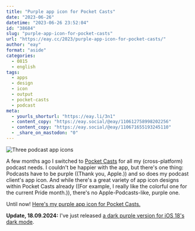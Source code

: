 ```yaml
---
title: "Purple app icon for Pocket Casts"
date: "2023-06-26"
datetime: "2023-06-26 23:52:04"
id: "38684"
slug: "purple-app-icon-for-pocket-casts"
url: "https://eay.cc/2023/purple-app-icon-for-pocket-casts/"
author: "eay"
format: "aside"
categories:
  - 0815
  - english
tags:
  - apps
  - design
  - icon
  - output
  - pocket-casts
  - podcast
meta:
  - yourls_shorturl: "https://eay.li/3n1"
  - content_copy: "https://eay.social/@eay/110612758998202256"
  - content_copy: "https://eay.social/@eay/110671655193245110"
  - _share_on_mastodon: "0"
---
```


![Three podcast app icons](https://eay.cc/uploads/2023/pocket-casts-in-purple.png)

A few months ago I switched to [Pocket Casts](https://pocketcasts.com/) for all my (cross-platform) podcast needs. I couldn't be happier with the app, but there's one thing: Podcasts have to be purple ((Thank you, Apple.)) and so does my podcast client's app icon. And while there's a great variety of app icon designs within Pocket Casts already ((For example, I really like the colorful one for the current Pride month.)), there's no Apple-Podcasts-like, purple one.

Until now! [Here's my purple app icon for Pocket Casts.](https://eay.cc/uploads/2023/pocket-casts-purple-app-icon.png)

**Update, 18.09.2024:** I've just released [a dark purple version for iOS 18's dark mode](https://eay.cc/2024/ios-18-dark-mode-icons-for-pocket-casts-and-reeder-classic/).
